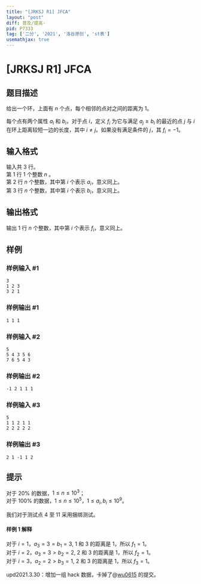 ```yaml
---
title: "[JRKSJ R1] JFCA"
layout: "post"
diff: 普及/提高-
pid: P7333
tag: ['二分', '2021', '洛谷原创', 'st表']
usemathjax: true
---
```


# [JRKSJ R1] JFCA
## 题目描述

给出一个环，上面有 $n$ 个点，每个相邻的点对之间的距离为 $1$。

每个点有两个属性 $a_i$ 和 $b_i$，对于点 $i$，定义 $f_i$ 为它与满足 $a_j\ge b_i$ 的最近的点 $j$ 与 $i$ 在环上距离较短一边的长度，其中 $i\ne j$。如果没有满足条件的 $j$，其 $f_i=-1$。
## 输入格式

输入共 $3$ 行。\
第 $1$ 行 $1$ 个整数 $n$ 。\
第 $2$ 行 $n$ 个整数，其中第 $i$ 个表示 $a_i$，意义同上。\
第 $3$ 行 $n$ 个整数，其中第 $i$ 个表示 $b_i$，意义同上。
## 输出格式

输出 $1$ 行 $n$ 个整数，其中第 $i$ 个表示 $f_i$，意义同上。
## 样例

### 样例输入 #1
```
3
1 2 3
3 2 1
```
### 样例输出 #1
```
1 1 1
```
### 样例输入 #2
```
5
5 4 3 5 6
7 6 5 4 3
```
### 样例输出 #2
```
-1 2 1 1 1
```
### 样例输入 #3
```
5
1 1 2 1 1
2 2 2 2 2
```
### 样例输出 #3
```
2 1 -1 1 2
```
## 提示

对于 $20\%$ 的数据，$1\le n \le 10^3$；\
对于 $100\%$ 的数据，$1\le n \le 10^5$，$1\le a_i,b_i\le 10^9$。

我们对于测试点 $4$ 至 $11$ 采用捆绑测试。

#### 样例 1 解释
对于 $i=1$，$a_3=3= b_1=3$, $1$ 和 $3$ 的距离是 $1$，所以 $f_1=1$。\
对于 $i=2$，$a_3=3> b_2=2$, $2$ 和 $3$ 的距离是 $1$，所以 $f_2=1$。\
对于 $i=3$，$a_2=2> b_3=1$, $2$ 和 $3$ 的距离是 $1$，所以 $f_3=1$。

$\text{upd2021.3.30}$：增加一组 hack 数据，卡掉了@[wu0615](https://www.luogu.com.cn/user/133037) 的提交。


